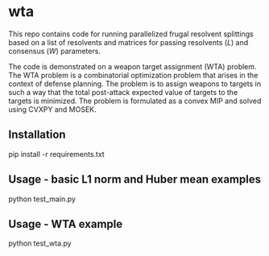 # wta
This repo contains code for running parallelized frugal resolvent splittings based on a list of resolvents and matrices for passing resolvents ($L$) and consensus ($W$) parameters.

The code is demonstrated on a weapon target assignment (WTA) problem. The WTA problem is a combinatorial optimization problem that arises in the context of defense planning. The problem is to assign weapons to targets in such a way that the total post-attack expected value of targets to the targets is minimized. The problem is formulated as a convex MIP and solved using CVXPY and MOSEK.

## Installation
pip install -r requirements.txt

## Usage - basic L1 norm and Huber mean examples
python test_main.py

## Usage - WTA example
python test_wta.py
